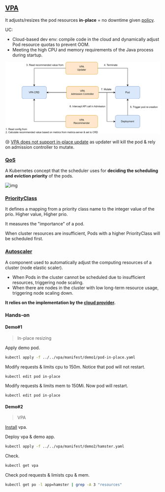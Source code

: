 ## [VPA](https://github.com/kubernetes/autoscaler/tree/master/vertical-pod-autoscaler)

It adjusts/resizes the pod resources **in-place** = no downtime given [policy](https://kubernetes.io/docs/tasks/configure-pod-container/resize-container-resources/#container-resize-policies).

UC:

- Cloud-based dev env: compile code in the cloud and dynamically adjust Pod resource quotas to prevent OOM.
- Meeting the high CPU and memory requirements of the Java process during startup.

![vpa](Readme.assets/vpa.png)

:cry: [VPA does not support in-place update](https://github.com/kubernetes/autoscaler/issues/4016) as updater will kill the pod & rely on admission controller to mutate.

### [QoS](https://kubernetes.io/docs/concepts/workloads/pods/pod-qos/)

A Kubernetes concept that the scheduler uses for **deciding the scheduling and eviction priority** of the pods.

![img](https://miro.medium.com/v2/resize:fit:1094/1*iGRP2cF86wMUWwztqQKi3A.png)

### [PriorityClass](https://kubernetes.io/docs/concepts/scheduling-eviction/pod-priority-preemption/#priorityclass)

It defines a mapping from a priority class name to the integer value of the prio. Higher value, Higher prio.

It measures the "importance" of a pod.

When cluster resources are insufficient, Pods with a higher PriorityClass will be scheduled first.

### [Autoscaler](https://github.com/kubernetes/autoscaler)

A component used to automatically adjust the computing resources of a cluster (node elastic scaler).

- When Pods in the cluster cannot be scheduled due to insufficient resources, triggering node scaling.
- When there are nodes in the cluster with low long-term resource usage, triggering node scaling down.

**It relies on the implementation by the [cloud provider](https://github.com/kubernetes/autoscaler/tree/master/cluster-autoscaler).**

### Hands-on

#### Demo#1

> In-place resizing

Apply demo pod.

```bash
kubectl apply -f ../../vpa/manifest/demo1/pod-in-place.yaml
```

Modify requests & limits cpu to 150m. Notice that pod will not restart.

```bash
kubectl edit pod in-place
```

Modify requests & limits mem to 150Mi. Now pod will restart.

```bash
kubectl edit pod in-place
```

#### Demo#2

> VPA

[Install](https://github.com/kubernetes/autoscaler/blob/master/vertical-pod-autoscaler/docs/installation.md) vpa.

Deploy vpa & demo app.

```bash
kubectl apply -f ../../vpa/manifest/demo2/hamster.yaml
```

Check.

```bash
kubectl get vpa
```

Check pod requests & limists cpu & mem.

```bash
kubectl get po -l app=hamster | grep -A 3 "resources"
```



